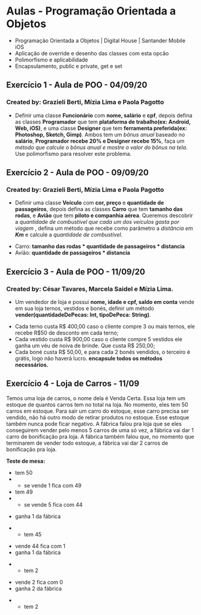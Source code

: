 # Aulas - Programação Orientada a Objetos
- Programação Orientada a Objetos  | Digital House | Santander Mobile iOS
- Aplicação de override e desenho das classes com esta opcão
- Polimorfismo e aplicabilidade
- Encapsulamento, public e private, get e set

## **Exercício 1 - Aula de POO** - 04/09/20
### Created by: Grazieli Berti, Mízia Lima e Paola Pagotto

* Definir uma classe **Funcionário** com **nome, salário** e **cpf**, depois defina as classes **Programador** que tem **plataforma de trabalho(ex: Android, Web, iOS)**, e uma classe **Designer** que tem **ferramenta preferida(ex: Photoshop, Sketch, Gimp)**. Ambos tem um _bônus anual_ baseado no **salário**, **Programador recebe 20% e Designer recebe 15%**, faça um _método que calcule o bônus anual e mostre o valor do bônus na tela_. Use polimorfismo para resolver este problema.


## **Exercício 2 - Aula de POO** - 09/09/20
### Created by: Grazieli Berti, Mízia Lima e Paola Pagotto

* Definir uma classe **Veículo** com **cor, preço** e **quantidade de passageiros**, depois defina as classes **Carro** que tem **tamanho das rodas**, e  **Avião** que tem **piloto e companhia aérea**. Queremos descobrir a  _quantidade de combustível que cada um dos veículos gasta por viagem_ , defina  um método que recebe como parâmetro a _distância em **Km**_ e calcule a _quantidade de combustível_.
- Carro: **tamanho das rodas * quantidade de passageiros * distancia**
- Avião: **quantidade de passageiros * distancia**

## **Exercício 3 - Aula de POO** - 11/09/20
### Created by: César Tavares, Marcela Saidel e Mízia Lima.

* Um vendedor de loja e possui **nome, idade e cpf, saldo em conta** vende em sua loja ternos, vestidos e bonés, definir um método **vender(quantidadeDePecas: Int, tipoDePeca: String)**.
- Cada terno custa R$ 400,00 caso o cliente compre 3 ou mais ternos, ele recebe R$50 de desconto em cada terno;
- Cada vestido custa R$ 900,00 caso o cliente compre 5 vestidos ele ganha um véu de noiva de brinde. Que custa R$ 250,00;
- Cada boné custa R$ 50,00, e para cada 2 bonés vendidos, o terceiro é grátis, logo não haverá lucro. 
**encapsule todos os métodos necessários.**

## **Exercício 4 - Loja de Carros** -  11/09
Temos uma loja de carros, o nome dela é Venda Certa. Essa loja tem um estoque de quantos carros tem no total na loja. No momento, eles tem 50 carros em estoque.
Para sair um carro do estoque, esse carro precisa ser vendido, não há outro modo de retirar produtos no estoque. Esse estoque também nunca pode ficar negativo.
A fábrica falou pra loja que se eles conseguirem vender pelo menos 5 carros de uma só vez, a fábrica vai dar 1 carro de bonificação pra loja. 
A fábrica também falou que, no momento que terminarem de vender todo estoque, a fábrica vai dar 2 carros de bonificação pra loja.

**Teste de mesa:**
- tem 50
- - se vende 1 fica com 49
- tem 49
- - se vende 5 fica com 44
* ganha 1 da fábrica
- - tem 45
* vende 44 fica com 1
* ganha 1 da fábrica
- - tem 2
* vende 2 fica com 0
* ganha 2 da fábrica
- - tem 2

